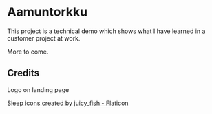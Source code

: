 # Aamuntorkku

This project is a technical demo which shows what I have learned in a customer project at work.

More to come.

## Credits

Logo on landing page

<a href="https://www.flaticon.com/free-icons/sleep" title="sleep icons">Sleep icons created by juicy_fish - Flaticon</a>
